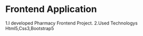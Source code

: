 # Frontend Application
 1.I developed Pharmacy Frontend Project.
 2.Used Technologys Html5,Css3,Bootstrap5
